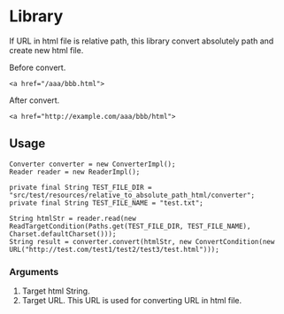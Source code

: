 # Library
If URL in html file is relative path, this library convert absolutely path and create new html file.

Before convert.

```
<a href="/aaa/bbb.html">
```

After convert.
```
<a href="http://example.com/aaa/bbb/html">
```

## Usage
```
Converter converter = new ConverterImpl();
Reader reader = new ReaderImpl();

private final String TEST_FILE_DIR = "src/test/resources/relative_to_absolute_path_html/converter";
private final String TEST_FILE_NAME = "test.txt";

String htmlStr = reader.read(new ReadTargetCondition(Paths.get(TEST_FILE_DIR, TEST_FILE_NAME), Charset.defaultCharset()));
String result = converter.convert(htmlStr, new ConvertCondition(new URL("http://test.com/test1/test2/test3/test.html")));
```

### Arguments
1. Target html String.
2. Target URL. This URL is used for converting URL in html file.
